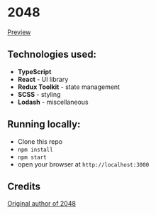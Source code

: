 # 2048

[Preview](https://mira1zu.github.io/game_2048/)

## Technologies used:

- **TypeScript**
- **React** - UI library
- **Redux Toolkit** - state management
- **SCSS** - styling
- **Lodash** - miscellaneous

## Running locally:

- Clone this repo
- `npm install`
- `npm start`
- open your browser at `http://localhost:3000`

## Credits

[Original author of 2048](https://github.com/gabrielecirulli/2048)
